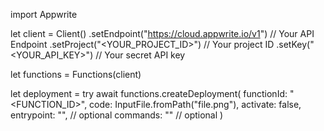 import Appwrite

let client = Client()
    .setEndpoint("https://cloud.appwrite.io/v1") // Your API Endpoint
    .setProject("<YOUR_PROJECT_ID>") // Your project ID
    .setKey("<YOUR_API_KEY>") // Your secret API key

let functions = Functions(client)

let deployment = try await functions.createDeployment(
    functionId: "<FUNCTION_ID>",
    code: InputFile.fromPath("file.png"),
    activate: false,
    entrypoint: "<ENTRYPOINT>", // optional
    commands: "<COMMANDS>" // optional
)

